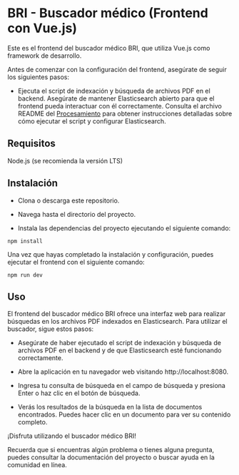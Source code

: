 # BRI - Buscador médico (Frontend con Vue.js)
Este es el frontend del buscador médico BRI, que utiliza Vue.js como framework de desarrollo.

Antes de comenzar con la configuración del frontend, asegúrate de seguir los siguientes pasos:

- Ejecuta el script de indexación y búsqueda de archivos PDF en el backend. Asegúrate de mantener Elasticsearch abierto para que el frontend pueda interactuar con él correctamente. Consulta el archivo README del [Procesamiento](https://github.com/pipetboy2001/BRI---Buscador-medico/tree/main/Procesamiento) para obtener instrucciones detalladas sobre cómo ejecutar el script y configurar Elasticsearch.
## Requisitos
Node.js (se recomienda la versión LTS)
## Instalación
- Clona o descarga este repositorio.

- Navega hasta el directorio del proyecto.

- Instala las dependencias del proyecto ejecutando el siguiente comando:

```shell
npm install
```

Una vez que hayas completado la instalación y configuración, puedes ejecutar el frontend con el siguiente comando:
```shell
npm run dev
```

## Uso
El frontend del buscador médico BRI ofrece una interfaz web para realizar búsquedas en los archivos PDF indexados en Elasticsearch. Para utilizar el buscador, sigue estos pasos:

- Asegúrate de haber ejecutado el script de indexación y búsqueda de archivos PDF en el backend y de que Elasticsearch esté funcionando correctamente.

- Abre la aplicación en tu navegador web visitando http://localhost:8080.

- Ingresa tu consulta de búsqueda en el campo de búsqueda y presiona Enter o haz clic en el botón de búsqueda.

- Verás los resultados de la búsqueda en la lista de documentos encontrados. Puedes hacer clic en un documento para ver su contenido completo.

¡Disfruta utilizando el buscador médico BRI!

Recuerda que si encuentras algún problema o tienes alguna pregunta, puedes consultar la documentación del proyecto o buscar ayuda en la comunidad en línea.
